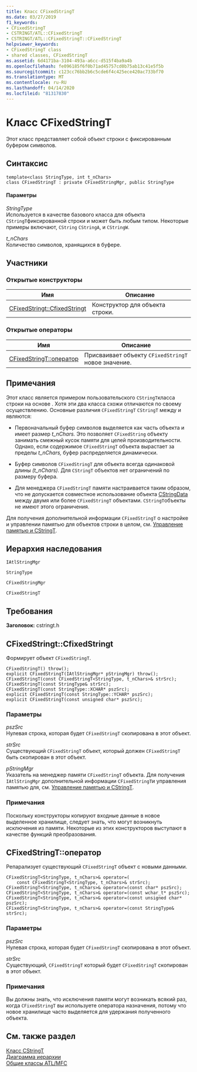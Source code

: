 ```yaml
---
title: Класс CFixedStringT
ms.date: 03/27/2019
f1_keywords:
- CFixedStringT
- CSTRINGT/ATL::CFixedStringT
- CSTRINGT/ATL::CFixedStringT::CFixedStringT
helpviewer_keywords:
- CFixedStringT class
- shared classes, CFixedStringT
ms.assetid: 6d4171ba-3104-493a-a6cc-d515f4ba9a4b
ms.openlocfilehash: fe096185f6f0b71ad45757cd0b75ab13c41e5f5b
ms.sourcegitcommit: c123cc76bb2b6c5cde6f4c425ece420ac733bf70
ms.translationtype: MT
ms.contentlocale: ru-RU
ms.lasthandoff: 04/14/2020
ms.locfileid: "81317830"
---
```

# <a name="cfixedstringt-class"></a>Класс CFixedStringT

Этот класс представляет собой объект строки с фиксированным буфером символов.

## <a name="syntax"></a>Синтаксис

```
template<class StringType, int t_nChars>
class CFixedStringT : private CFixedStringMgr, public StringType
```

#### <a name="parameters"></a>Параметры

*StringType*<br/>
Используется в качестве базового класса для объекта `CStringT`фиксированной строки и может быть любым типом. Некоторые примеры включают, `CString` `CStringA`, и `CStringW`.

*t_nChars*<br/>
Количество символов, хранящихся в буфере.

## <a name="members"></a>Участники

### <a name="public-constructors"></a>Открытые конструкторы

|Имя|Описание|
|----------|-----------------|
|[CFixedStringt::CfixedStringt](#cfixedstringt)|Конструктор для объекта строки.|

### <a name="public-operators"></a>Открытые операторы

|Имя|Описание|
|----------|-----------------|
|[CFixedStringT::оператор](#operator_eq)|Присваивает объекту `CFixedStringT` новое значение.|

## <a name="remarks"></a>Примечания

Этот класс является примером пользовательского `CStringT`класса строки на основе . Хотя эти два класса схожи отличаются по своему осуществлению. Основные различия `CFixedStringT` `CStringT` между и являются:

- Первоначальный буфер символов выделяется как часть объекта и имеет размер *t_nChars.* Это позволяет `CFixedString` объекту занимать смежный кусок памяти для целей производительности. Однако, если содержимое `CFixedStringT` объекта вырастает за пределы *t_nChars,* буфер распределяется динамически.

- Буфер символов `CFixedStringT` для объекта всегда одинаковой длины *(t_nChars).* Для `CStringT` объектов нет ограничений по размеру буфера.

- Для менеджера `CFixedStringT` памяти настраивается таким образом, что не допускается совместное использование объекта [CStringData](../../atl-mfc-shared/reference/cstringdata-class.md) между двумя или более `CFixedStringT` объектами. `CStringT`объекты не имеют этого ограничения.

Для получения дополнительной информации `CFixedStringT` о настройке и управлении памятью для объектов строки в целом, см. [Управление памятью и CStringT](../../atl-mfc-shared/memory-management-with-cstringt.md).

## <a name="inheritance-hierarchy"></a>Иерархия наследования

`IAtlStringMgr`

`StringType`

`CFixedStringMgr`

`CFixedStringT`

## <a name="requirements"></a>Требования

**Заголовок:** cstringt.h

## <a name="cfixedstringtcfixedstringt"></a><a name="cfixedstringt"></a>CFixedStringt::CfixedStringt

Формирует объект `CFixedStringT`.

```
CFixedStringT() throw();
explicit CFixedStringT(IAtlStringMgr* pStringMgr) throw();
CFixedStringT(const CFixedStringT<StringType, t_nChars>& strSrc);
CFixedStringT(const StringType& strSrc);
CFixedStringT(const StringType::XCHAR* pszSrc);
explicit CFixedStringT(const StringType::YCHAR* pszSrc);
explicit CFixedStringT(const unsigned char* pszSrc);
```

### <a name="parameters"></a>Параметры

*pszSrc*<br/>
Нулевая строка, которая будет `CFixedStringT` скопирована в этот объект.

*strSrc*<br/>
Существующий `CFixedStringT` объект, который должен `CFixedStringT` быть скопирован в этот объект.

*pStringMgr*<br/>
Указатель на менеджер памяти `CFixedStringT` объекта. Для получения `IAtlStringMgr` дополнительной информации `CFixedStringT`и управления памятью для, см. [Управление памятью и CStringT](../../atl-mfc-shared/memory-management-with-cstringt.md).

### <a name="remarks"></a>Примечания

Поскольку конструкторы копируют входные данные в новое выделенное хранилище, следует знать, что могут возникнуть исключения из памяти. Некоторые из этих конструкторов выступают в качестве функций преобразования.

## <a name="cfixedstringtoperator-"></a><a name="operator_eq"></a>CFixedStringT::оператор

Репарализует существующий `CFixedStringT` объект с новыми данными.

```
CFixedStringT<StringType, t_nChars>& operator=(
    const CFixedStringT<StringType, t_nChars>& strSrc);
CFixedStringT<StringType, t_nChars>& operator=(const char* pszSrc);
CFixedStringT<StringType, t_nChars>& operator=(const wchar_t* pszSrc);
CFixedStringT<StringType, t_nChars>& operator=(const unsigned char* pszSrc);
CFixedStringT<StringType, t_nChars>& operator=(const StringType& strSrc);
```

### <a name="parameters"></a>Параметры

*pszSrc*<br/>
Нулевая строка, которая будет `CFixedStringT` скопирована в этот объект.

*strSrc*<br/>
Существующий, `CFixedStringT` который будет `CFixedStringT` скопирован в этот объект.

### <a name="remarks"></a>Примечания

Вы должны знать, что исключения памяти могут возникать всякий раз, когда `CFixedStringT` вы используете оператора назначения, потому что новое хранилище часто выделяется для удержания полученного объекта.

## <a name="see-also"></a>См. также раздел

[Класс CStringT](../../atl-mfc-shared/reference/cstringt-class.md)<br/>
[Диаграмма иерархии](../../mfc/hierarchy-chart.md)<br/>
[Общие классы ATL/MFC](../../atl-mfc-shared/atl-mfc-shared-classes.md)

